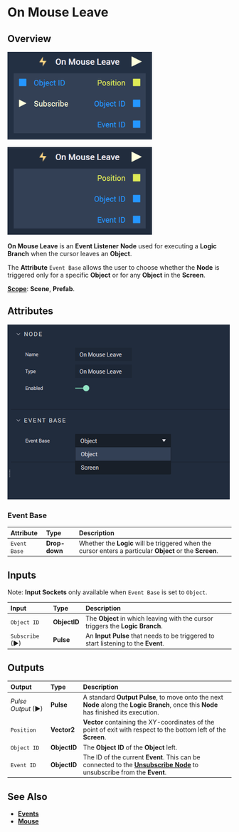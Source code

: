 # On Mouse Leave

## Overview

![The On Mouse Leave Node with Object base.](../../../.gitbook/assets/node-on-mouse-leave-objbase.png)

![The On Mouse Leave Node with Screen base.](../../../.gitbook/assets/node-on-mouse-leave-scrbase.png)

**On Mouse Leave** is an **Event Listener** **Node** used for executing a **Logic Branch** when the cursor leaves an **Object**.

The **Attribute** `Event Base` allows the user to choose whether the **Node** is triggered only for a specific **Object** or for any **Object** in the **Screen**.

[**Scope**](../../overview.md#scopes): **Scene**, **Prefab**.

## Attributes

![The On Mouse Leave Node Attributes.](../../../.gitbook/assets/node-on-mouse-leave-attri.png)

### Event Base

| Attribute | Type | Description |
| :--- | :--- | :--- |
| `Event Base` | **Drop-down** | Whether the **Logic** will be triggered when the cursor enters a particular **Object** or the **Screen**.  |

## Inputs

Note: **Input Sockets** only available when `Event Base` is set to `Object`.

| Input | Type | Description |
| :--- | :--- | :--- |
| `Object ID` | **ObjectID** | The **Object** in which leaving with the cursor triggers the **Logic Branch**. |
| `Subscribe` (►)|**Pulse** | An **Input Pulse** that needs to be triggered to start listening to the **Event**. |

## Outputs

| Output | Type | Description |
| :--- | :--- | :--- |
| _Pulse Output_ \(►\) | **Pulse** | A standard **Output Pulse**, to move onto the next **Node** along the **Logic Branch**, once this **Node** has finished its execution. |
| `Position` | **Vector2** | **Vector** containing the XY-coordinates of the point of exit with respect to the bottom left of the **Screen**. |
| `Object ID` | **ObjectID** | The **Object ID** of the **Object** left.|
|`Event ID`| **ObjectID**| The ID of the current **Event**. This can be connected to the [**Unsubscribe Node**](../../incari/event/unsubscribe.md) to unsubscribe from the **Event**.|

## See Also

* [**Events**](../)
* [**Mouse**](./)

